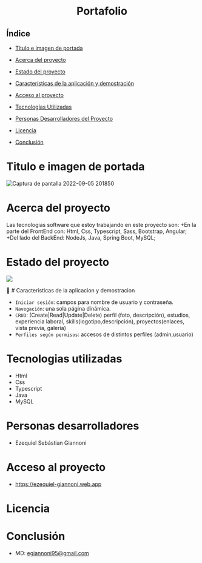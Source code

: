
<h1 align="center"> Portafolio </h1>

## Índice

- [Título e imagen de portada](#titulo-e-imagen-de-portada)

- [Acerca del proyecto](#acerca-del-proyecto)

- [Estado del proyecto](#estado-del-proyecto)

- [Características de la aplicación y demostración](#caracteristicas-de-la-aplicacion-y-demostracion)

- [Acceso al proyecto](#acceso-al-proyecto)

- [Tecnologías Utilizadas](#tecnologias-utilizadas)

- [Personas Desarrolladores del Proyecto](#personas-desarrolladores)

- [Licencia](#licencia)

- [Conclusión](#conclusión)

 # Titulo e imagen de portada
 

 ![Captura de pantalla 2022-09-05 201850](https://user-images.githubusercontent.com/82993315/188520084-15c2db2d-39f5-45d9-aebe-04051ade2281.jpg)
 
 # Acerca del proyecto

Las tecnologias software que estoy trabajando en este proyecto son: 
+En la parte del FrontEnd con: Html, Css, Typescript, Sass, Bootstrap, Angular; 
+Del lado del BackEnd: NodeJs, Java, Spring Boot, MySQL;

# Estado del proyecto
<p align="left">
   <img src="https://img.shields.io/badge/STATUS-EN%20DESAROLLO-green">
   </p>

:hammer: # Caracteristicas de la aplicacion y demostracion

- `Iniciar sesión`: campos para nombre de usuario y contraseña.
- `Navegación`: una sola página dinámica.
- `CRUD`: (Create|Read|Update|Delete) perfil (foto, descripción), estudios, experiencia laboral, skills(logotipo,descripción), proyectos(enlaces, vista previa, galeria)
- `Perfiles según permisos`: accesos de distintos perfiles (admin,usuario)

# Tecnologias utilizadas

-  Html
-  Css
-  Typescript
-  Java
-  MySQL

# Personas desarrolladores
- Ezequiel Sebástian Giannoni

# Acceso al proyecto
- https://ezequiel-giannoni.web.app

# Licencia

# Conclusión 
- MD: egiannoni95@gmail.com 
